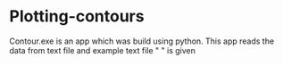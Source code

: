 # Plotting-contours
Contour.exe is an app which was build using python. This app reads the data from text file and example text file " " is given 
